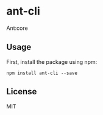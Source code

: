 # ant-cli

Ant:core

## Usage

First, install the package using npm:

    npm install ant-cli --save

## License

MIT